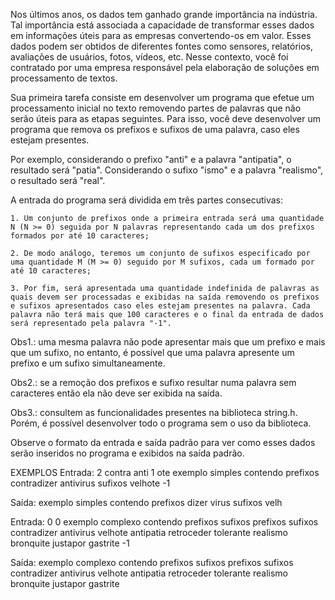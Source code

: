 Nos últimos anos, os dados tem ganhado grande importância na indústria. Tal importância está associada a capacidade de transformar esses dados em informações úteis para as empresas convertendo-os em valor. Esses dados podem ser obtidos de diferentes fontes como sensores, relatórios, avaliações de usuários, fotos, vídeos, etc. Nesse contexto, você foi contratado por uma empresa responsável pela elaboração de soluções em processamento de textos.

Sua primeira tarefa consiste em desenvolver um programa que efetue um processamento inicial no texto removendo partes de palavras que não serão úteis para as etapas seguintes. Para isso, você deve desenvolver um programa que remova os prefixos e sufixos de uma palavra, caso eles estejam presentes.

Por exemplo, considerando o prefixo "anti" e a palavra "antipatia", o resultado será "patia". Considerando o sufixo "ismo" e a palavra "realismo", o resultado será "real".

A entrada do programa será dividida em três partes consecutivas:

    1. Um conjunto de prefixos onde a primeira entrada será uma quantidade N (N >= 0) seguida por N palavras representando cada um dos prefixos formados por até 10 caracteres;

    2. De modo análogo, teremos um conjunto de sufixos especificado por uma quantidade M (M >= 0) seguido por M sufixos, cada um formado por até 10 caracteres;

    3. Por fim, será apresentada uma quantidade indefinida de palavras as quais devem ser processadas e exibidas na saída removendo os prefixos e sufixos apresentados caso eles estejam presentes na palavra. Cada palavra não terá mais que 100 caracteres e o final da entrada de dados será representado pela palavra "-1".

Obs1.: uma mesma palavra não pode apresentar mais que um prefixo e mais que um sufixo, no entanto, é possível que uma palavra apresente um prefixo e um sufixo simultaneamente.

Obs2.: se a remoção dos prefixos e sufixo resultar numa palavra sem caracteres então ela não deve ser exibida na saída.

Obs3.: consultem as funcionalidades presentes na biblioteca string.h. Porém, é possível desenvolver todo o programa sem o uso da biblioteca.

Observe o formato da entrada e saída padrão para ver como esses dados serão inseridos no programa e exibidos na saída padrão.

EXEMPLOS
Entrada:
2
contra
anti
1
ote
exemplo
simples
contendo
prefixos
contradizer
antivirus
sufixos
velhote
-1

Saída:
exemplo
simples
contendo
prefixos
dizer
virus
sufixos
velh

Entrada:
0
0
exemplo
complexo
contendo
prefixos
sufixos
prefixos
sufixos
contradizer
antivirus
velhote
antipatia
retroceder
tolerante
realismo
bronquite
justapor
gastrite
-1

Saída:
exemplo
complexo
contendo
prefixos
sufixos
prefixos
sufixos
contradizer
antivirus
velhote
antipatia
retroceder
tolerante
realismo
bronquite
justapor
gastrite